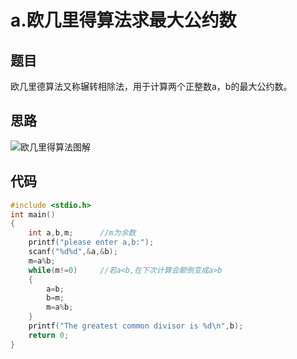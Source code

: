# a.欧几里得算法求最大公约数

## 题目

欧几里德算法又称辗转相除法，用于计算两个正整数a，b的最大公约数。 

## 思路

![欧几里得算法图解](http://pic2.1010pic.com/pic3/upload/images/201012/12/d6cfceb3.png)

## 代码

```C
#include <stdio.h>
int main()
{
	int a,b,m;		//m为余数
	printf("please enter a,b:");
	scanf("%d%d",&a,&b);
	m=a%b; 
	while(m!=0)		//若a<b,在下次计算会颠倒变成a>b
	{
		a=b;
		b=m;
		m=a%b;
	}
	printf("The greatest common divisor is %d\n",b);
	return 0; 
} 
```

